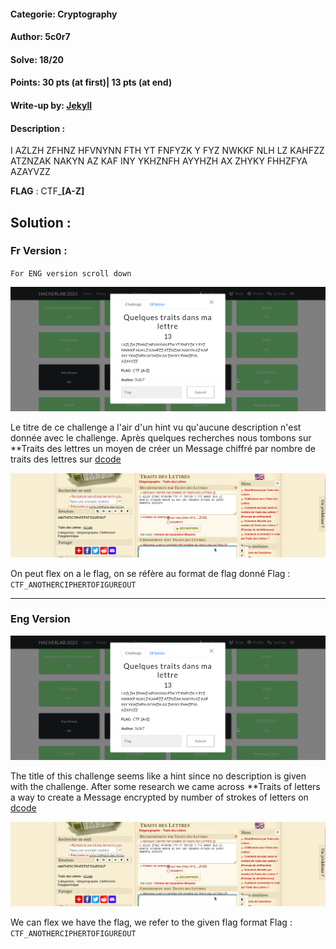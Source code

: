 #### Categorie: Cryptography 
#### **Author**: 5c0r7
#### Solve: 18/20 
#### Points: 30 pts (at first)| 13 pts (at end)
#### Write-up by: [Jekyll](https://twitter/Ted_Kouhouenou)

#### Description :

I AZLZH ZFHNZ HFVNYNN FTH YT FNFYZK Y FYZ NWKKF NLH LZ KAHFZZ ATZNZAK NAKYN AZ KAF INY YKHZNFH AYYHZH AX ZHYKY FHHZFYA AZAYVZZ

**FLAG** : CTF_**[A-Z]**


## Solution :
### Fr Version : 

`For ENG version scroll down` 

![traits](Images/trait.png)

Le titre de ce challenge a l'air d'un hint vu qu'aucune description n'est donnée avec le challenge.
Après quelques recherches nous tombons sur **Traits des lettres  un moyen de créer un 
Message chiffré par nombre de traits des lettres sur [dcode](https://www.dcode.fr/chiffre-traits-lettre) 

![trait](Images/tr.png)

On peut flex on a le flag, on se réfère au format de flag donné
Flag : `CTF_ANOTHERCIPHERTOFIGUREOUT` 


----------------------------------------------------------------------

###  Eng Version


![traits](Images/trait.png)

The title of this challenge seems like a hint since no description is given with the challenge.
After some research we came across **Traits of letters a way to create a
Message encrypted by number of strokes of letters on [dcode](https://www.dcode.fr/chiffre-traits-lettre) 

![trait](Images/tr.png)

We can flex we have the flag, we refer to the given flag format 
Flag : `CTF_ANOTHERCIPHERTOFIGUREOUT` 

